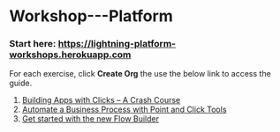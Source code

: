 # Workshop---Platform

### Start here:  https://lightning-platform-workshops.herokuapp.com

For each exercise, click **Create Org** the use the below link to access the guide.

1. [Building Apps with Clicks – A Crash Course](https://github.com/bmc-sf/Workshop---Platform/blob/master/1%20-%20Building-Apps-with-Clicks-A-Crash-Course.pdf)
2. [Automate a Business Process with Point and Click Tools](https://github.com/bmc-sf/Workshop---Platform/blob/master/2%20-%20Automate-a-Business-Process-with-Point-and-Click-Tools.pdf)
3. [Get started with the new Flow Builder](https://github.com/bmc-sf/Workshop---Platform/blob/master/3%20-%20Get%20started%20with%20Flow%20Builder.pdf)
